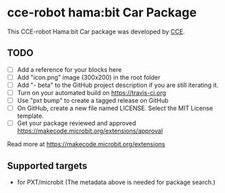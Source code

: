 # cce-robot hama:bit Car Package
This CCE-robot Hama:bit Car package was developed by [CCE](https://sozo.cce.shizuoka.ac.jp).


## TODO

- [ ] Add a reference for your blocks here
- [ ] Add "icon.png" image (300x200) in the root folder
- [ ] Add "- beta" to the GitHub project description if you are still iterating it.
- [ ] Turn on your automated build on https://travis-ci.org
- [ ] Use "pxt bump" to create a tagged release on GitHub
- [ ] On GitHub, create a new file named LICENSE. Select the MIT License template.
- [ ] Get your package reviewed and approved https://makecode.microbit.org/extensions/approval

Read more at https://makecode.microbit.org/extensions


## Supported targets

* for PXT/microbit
(The metadata above is needed for package search.)

